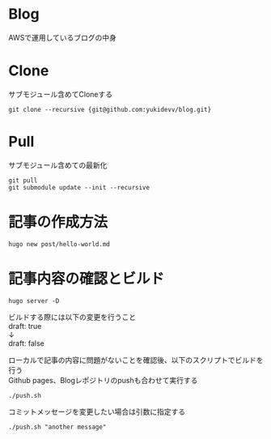 # Blog
AWSで運用しているブログの中身

# Clone
サブモジュール含めてCloneする
```
git clone --recursive {git@github.com:yukidevv/blog.git}
```

# Pull
サブモジュール含めての最新化
```
git pull
git submodule update --init --recursive
```


# 記事の作成方法
```
hugo new post/hello-world.md
```

# 記事内容の確認とビルド
```
hugo server -D
```
ビルドする際には以下の変更を行うこと<br>
draft: true<br>
↓<br>
draft: false

ローカルで記事の内容に問題がないことを確認後、以下のスクリプトでビルドを行う<br>
Github pages、Blogレポジトリのpushも合わせて実行する<br>
```
./push.sh
```

コミットメッセージを変更したい場合は引数に指定する
```
./push.sh "another message"
```
